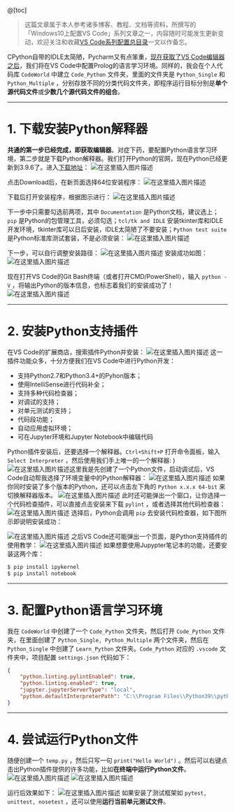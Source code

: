 @[toc]
> 这篇文章属于本人参考诸多博客、教程、文档等资料，所撰写的「Windows10上配置VS Code」系列文章之一，内容随时可能发生更新变动，欢迎关注和收藏[VS Code系列配置总目录](https://memcpy0.blog.csdn.net/article/details/117640795)一文以作备忘。


CPython自带的IDLE太简陋，Pycharm又有点笨重，[现在获取了VS Code编辑器之后](https://memcpy0.blog.csdn.net/article/details/117640795)，我们将在VS Code中配置Prolog的语言学习环境。同样的，我会在个人代码库 `CodeWorld` 中建立 `Code_Python` 文件夹，里面的文件夹是 `Python_Single` 和 `Python_Multiple` ，分别存放不同的分类代码文件夹，即程序运行目标分别是**单个源代码文件**或**少数几个源代码文件的组合**。


---
# 1. 下载安装Python解释器
**共通的第一步已经完成，即获取编辑器**。对症下药，要配置Python语言学习环境，第二步就是下载Python解释器。我们打开Python的官网，现在Python已经更新到3.9.6了。进入[下载地址](https://www.python.org/downloads/)：
![在这里插入图片描述](https://img-blog.csdnimg.cn/20210718223145698.png?x-oss-process=image/watermark,type_ZmFuZ3poZW5naGVpdGk,shadow_10,text_aHR0cHM6Ly9ibG9nLmNzZG4ubmV0L215UmVhbGl6YXRpb24=,size_16,color_FFFFFF,t_70)

点击Download后，在新页面选择64位安装程序：
![在这里插入图片描述](https://img-blog.csdnimg.cn/20210718223417481.png?x-oss-process=image/watermark,type_ZmFuZ3poZW5naGVpdGk,shadow_10,text_aHR0cHM6Ly9ibG9nLmNzZG4ubmV0L215UmVhbGl6YXRpb24=,size_16,color_FFFFFF,t_70)

下载后打开安装程序，根据图示进行：
![在这里插入图片描述](https://img-blog.csdnimg.cn/2021071822431290.png?x-oss-process=image/watermark,type_ZmFuZ3poZW5naGVpdGk,shadow_10,text_aHR0cHM6Ly9ibG9nLmNzZG4ubmV0L215UmVhbGl6YXRpb24=,size_16,color_FFFFFF,t_70)

下一步中只需要勾选前两项，其中 `Documentation` 是Python文档，建议选上；`pip` 是Python的包管理工具，必须勾选；`tcl/tk and IDLE` 安装tkinter库和IDLE开发环境，tkinter库可以日后安装，IDLE太简陋了不要安装；`Python test suite` 是Python标准库测试套装，不是必须安装：
![在这里插入图片描述](https://img-blog.csdnimg.cn/20210718224751645.png?x-oss-process=image/watermark,type_ZmFuZ3poZW5naGVpdGk,shadow_10,text_aHR0cHM6Ly9ibG9nLmNzZG4ubmV0L215UmVhbGl6YXRpb24=,size_16,color_FFFFFF,t_70)

下一步，可以自行调整安装路径：
![在这里插入图片描述](https://img-blog.csdnimg.cn/20210718225133716.png?x-oss-process=image/watermark,type_ZmFuZ3poZW5naGVpdGk,shadow_10,text_aHR0cHM6Ly9ibG9nLmNzZG4ubmV0L215UmVhbGl6YXRpb24=,size_16,color_FFFFFF,t_70)
安装成功如图：
![在这里插入图片描述](https://img-blog.csdnimg.cn/20210718225310535.png?x-oss-process=image/watermark,type_ZmFuZ3poZW5naGVpdGk,shadow_10,text_aHR0cHM6Ly9ibG9nLmNzZG4ubmV0L215UmVhbGl6YXRpb24=,size_16,color_FFFFFF,t_70)

现在打开VS Code的Git Bash终端（或者打开CMD/PowerShell），输入 `python -V` ，将输出Python的版本信息，也标志着我们的安装成功了！
![在这里插入图片描述](https://img-blog.csdnimg.cn/20210718225602420.png)

---
# 2. 安装Python支持插件
在VS Code的扩展商店，搜索插件Python并安装：
![在这里插入图片描述](https://img-blog.csdnimg.cn/20210718225815276.png?x-oss-process=image/watermark,type_ZmFuZ3poZW5naGVpdGk,shadow_10,text_aHR0cHM6Ly9ibG9nLmNzZG4ubmV0L215UmVhbGl6YXRpb24=,size_16,color_FFFFFF,t_70)
这一插件功能众多，十分方便我们在VS Code中进行Python开发：
- 支持Python2.7和Python3.4+的Pyhon版本；
- 使用IntelliSense进行代码补全；
- 支持多种代码检查器；
- 对调试的支持；
- 对单元测试的支持；
- 代码段功能；
- 自动应用虚拟环境；
- 可在Jupyter环境和Jupyter Notebook中编辑代码

Python插件安装后，还要选择一个解释器。`Ctrl+Shift+P` 打开命令面板，输入 `Select Interpreter` ，然后使用我们手上唯一的一个解释器: )
![在这里插入图片描述](https://img-blog.csdnimg.cn/20210718233511886.png?x-oss-process=image/watermark,type_ZmFuZ3poZW5naGVpdGk,shadow_10,text_aHR0cHM6Ly9ibG9nLmNzZG4ubmV0L215UmVhbGl6YXRpb24=,size_16,color_FFFFFF,t_70)这里我是先创建了一个Python文件，启动调试后，VS Code自动帮我选择了环境变量中的Python解释器：
![在这里插入图片描述](https://img-blog.csdnimg.cn/2021071823365057.png?x-oss-process=image/watermark,type_ZmFuZ3poZW5naGVpdGk,shadow_10,text_aHR0cHM6Ly9ibG9nLmNzZG4ubmV0L215UmVhbGl6YXRpb24=,size_16,color_FFFFFF,t_70)
如果你同时安装了多个版本的Python，还可以点击左下角的 `Python x.x.x 64-bit` 来切换解释器版本。
![在这里插入图片描述](https://img-blog.csdnimg.cn/20210718233847427.png)
此时还可能弹出一个窗口，让你选择一个代码检查插件，可以直接点击安装来下载 `pylint` ，或者选择其他代码检查器：
![在这里插入图片描述](https://img-blog.csdnimg.cn/20210718230414698.png)
选择后，Python会调用 `pip` 去安装代码检查器，如下图所示即说明安装成功：

![在这里插入图片描述](https://img-blog.csdnimg.cn/20210718230634786.png?x-oss-process=image/watermark,type_ZmFuZ3poZW5naGVpdGk,shadow_10,text_aHR0cHM6Ly9ibG9nLmNzZG4ubmV0L215UmVhbGl6YXRpb24=,size_16,color_FFFFFF,t_70)
之后VS Code还可能弹出一个页面，是Python支持插件的使用教学：
![在这里插入图片描述](https://img-blog.csdnimg.cn/20210718230847293.png?x-oss-process=image/watermark,type_ZmFuZ3poZW5naGVpdGk,shadow_10,text_aHR0cHM6Ly9ibG9nLmNzZG4ubmV0L215UmVhbGl6YXRpb24=,size_16,color_FFFFFF,t_70)
如果想要使用Jupypter笔记本的功能，还要安装这两个库：
```bash
$ pip install ipykernel
$ pip install notebook
```

---
# 3. 配置Python语言学习环境
我在 `CodeWorld` 中创建了一个 `Code_Python` 文件夹，然后打开 `Code_Python` 文件夹，在里面创建了 `Python_Single, Python_Multiple` 两个文件夹，然后在 `Python_Single` 中创建了 `Learn_Python` 文件夹。`Code_Python` 对应的 `.vscode` 文件夹中，项目配置 `settings.json` 代码如下：
```json
{
    "python.linting.pylintEnabled": true,
    "python.linting.enabled": true,
    "jupyter.jupyterServerType": "local",
    "python.defaultInterpreterPath": "C:\\Program Files\\Python39\\python.exe"
}
```
---
# 4. 尝试运行Python文件
随便创建一个 `temp.py` ，然后只写一句 `print("Hello World")` 。然后可以右键点击出Python插件提供的许多功能，比如**在终端中运行Python文件**。
![在这里插入图片描述](https://img-blog.csdnimg.cn/20210721225058457.png)
![在这里插入图片描述](https://img-blog.csdnimg.cn/20210721225051301.png?x-oss-process=image/watermark,type_ZmFuZ3poZW5naGVpdGk,shadow_10,text_aHR0cHM6Ly9ibG9nLmNzZG4ubmV0L215UmVhbGl6YXRpb24=,size_16,color_FFFFFF,t_70)

运行后效果如下：
![在这里插入图片描述](https://img-blog.csdnimg.cn/2021072122522233.png)
如果安装了测试框架如 `pytest, unittest, nosetest` ，还可以使用**运行当前单元测试文件**。



